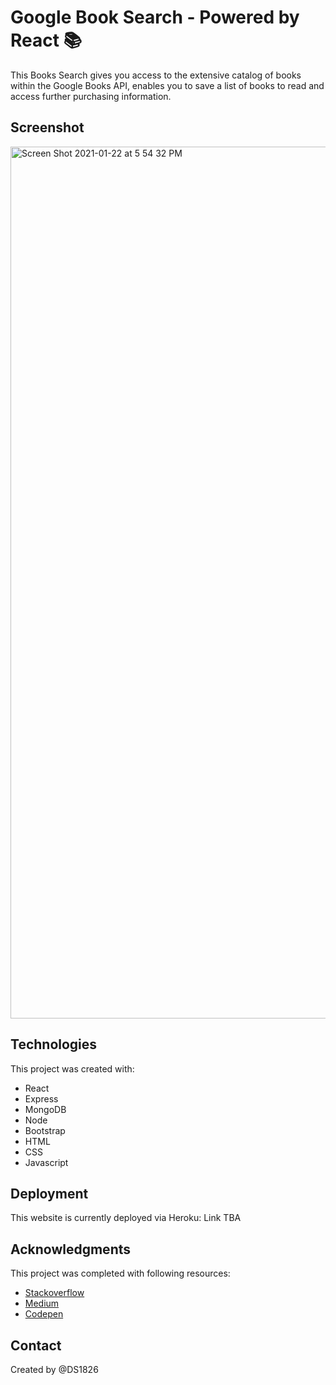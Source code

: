 # Google Book Search - Powered by React :books:

This Books Search gives you access to the extensive catalog of books within the Google Books API, enables you to save a list of books to read and access further purchasing information.

## Screenshot
<img width="1395" alt="Screen Shot 2021-01-22 at 5 54 32 PM" src="https://user-images.githubusercontent.com/67653440/105557788-11228400-5cdb-11eb-8859-e8639eb192da.png">

## Technologies
This project was created with:
* React
* Express
* MongoDB
* Node
* Bootstrap
* HTML
* CSS
* Javascript

## Deployment
This website is currently deployed via Heroku: Link TBA

## Acknowledgments
This project was completed with following resources:

* [Stackoverflow](https://stackoverflow.com)
* [Medium](https://medium.com/)
* [Codepen](https://codepen.io/)

## Contact
Created by @DS1826